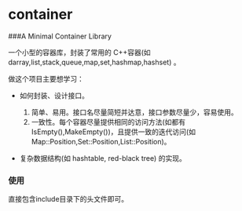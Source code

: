 container
=========

###A Minimal Container Library

一个小型的容器库，封装了常用的 C++容器(如 darray,list,stack,queue,map,set,hashmap,hashset) 。

做这个项目主要想学习：

- 如何封装、设计接口。

	1. 简单、易用。接口名尽量简短并达意，接口参数尽量少，容易使用。
	2. 一致性。每个容器尽量提供相同的访问方法(如都有IsEmpty(),MakeEmpty())，且提供一致的迭代访问(如Map::Position,Set::Position,List::Position)。

- 复杂数据结构(如 hashtable, red-black tree) 的实现。

### 使用

直接包含include目录下的头文件即可。
